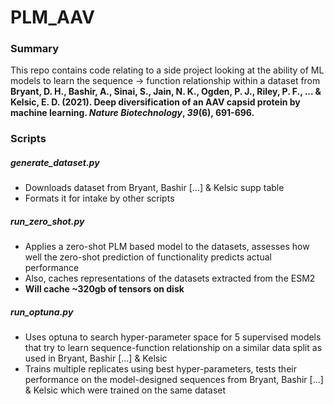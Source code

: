 # PLM_AAV

### Summary

This repo contains code relating to a side project looking at the ability of ML models to learn the sequence -> function relationship within a dataset from **Bryant, D. H., Bashir, A., Sinai, S., Jain, N. K., Ogden, P. J., Riley, P. F., ... & Kelsic, E. D. (2021). Deep diversification of an AAV capsid protein by machine learning. *Nature Biotechnology*, *39*(6), 691-696.**

### Scripts

##### generate_dataset.py

* Downloads dataset from Bryant, Bashir [...] & Kelsic supp table
* Formats it for intake by other scripts

##### run_zero_shot.py

* Applies a zero-shot PLM based model to the datasets, assesses how well the zero-shot prediction of functionality predicts actual performance
* Also, caches representations of the datasets extracted from the ESM2 
* **Will cache ~320gb of tensors on disk**

##### run_optuna.py

* Uses optuna to search hyper-parameter space for 5 supervised models that try to learn sequence-function relationship on a similar data split as used in Bryant, Bashir [...] & Kelsic
* Trains multiple replicates using best hyper-parameters, tests their performance on the model-designed sequences from Bryant, Bashir [...] & Kelsic which were trained on the same dataset